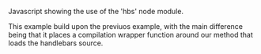 Javascript showing the use of the 'hbs' node module.

This example build upon the previuos example, with the main difference being that it places a compilation wrapper function around our method that loads the handlebars source.

